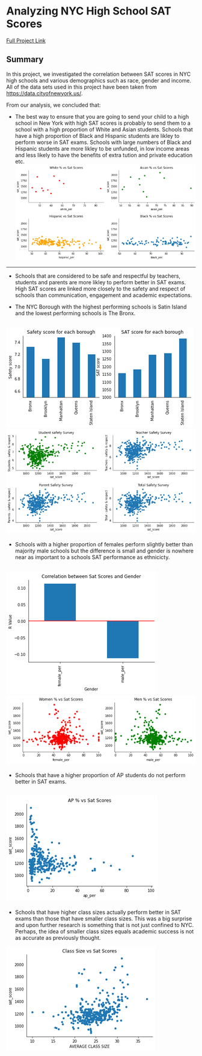 # Analyzing NYC High School SAT Scores

[Full Project Link](https://github.com/OlaOlagunju/SAT_Scores_Project/blob/main/Full%20Project%20-%20Analyzing%20NYC%20High%20School%20SAT%20Scores.ipynb)

## Summary
In this project, we investigated the correlation between SAT scores in NYC high schools and various demographics such as race, gender and income. All of the data sets used in this project have been taken from https://data.cityofnewyork.us/.

From our analysis, we concluded that:

- The best way to ensure that you are going to send your child to a high school in New York with high SAT scores is probably to send them to a school with a high proportion of White and Asian students. Schools that have a high proportion of Black and Hispanic students are likley to perform worse in SAT exams. Schools with large numbers of Black and Hispanic students are more likley to be unfunded, in low income areas and less likely to have the benefits of extra tution and private education etc.
![](https://github.com/OlaOlagunju/SAT_Scores_Project/blob/main/fig_6.png)

---------------------------------------------------------------------
- Schools that are considered to be safe and respectful by teachers, students and parents are more likley to perform better in SAT exams. High SAT scores are linked more closely to the safety and respect of schools than communication, engagement and academic expectations. 

- The NYC Borough with the highest performing schools is Satin Island and the lowest performing schools is The Bronx.

![](https://github.com/OlaOlagunju/SAT_Scores_Project/blob/main/fig_3.png)
![](https://github.com/OlaOlagunju/SAT_Scores_Project/blob/main/fig_2.png)
-------------------------------------------------------------------

- Schools with a higher proportion of females perform slightly better than majority male schools but the difference is small and gender is nowhere near as important to a schools SAT performance as ethnicicty.

![](https://github.com/OlaOlagunju/SAT_Scores_Project/blob/main/fig_7.png)
![](https://github.com/OlaOlagunju/SAT_Scores_Project/blob/main/fig_8.png)
-------------------------------------------------------------------------
- Schools that have a higher proportion of AP students do not perform better in SAT exams. 

![](https://github.com/OlaOlagunju/SAT_Scores_Project/blob/main/fig_9.png)
-------------------------------------------------------------------------

- Schools that have higher class sizes actually perform better in SAT exams than those that have smaller class sizes. This was a big surprise and upon further research is something that is not just confined to NYC. Perhaps, the idea of smaller class sizes equals academic success is not as accurate as previously thought. 

![](https://github.com/OlaOlagunju/SAT_Scores_Project/blob/main/fig_10.png)
